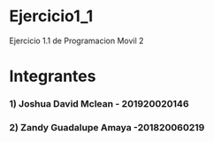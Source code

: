 # Ejercicio1_1
Ejercicio 1.1 de Programacion Movil 2

# Integrantes
### 1) Joshua David Mclean - 201920020146
### 2) Zandy Guadalupe Amaya -201820060219
